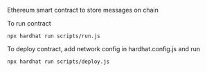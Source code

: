 Ethereum smart contract to store messages on chain

To run contract
```shell
npx hardhat run scripts/run.js

```

To deploy contract, add network config in hardhat.config.js and run
```shell
npx hardhat run scripts/deploy.js

```
